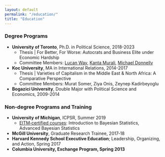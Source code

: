 ```yaml
---
layout: default
permalink: "/education/"
title: "Education"
---
```


### Degree Programs

- <b>University of Toronto</b>, Ph.D. in Political Science, 2018-2023
  - Thesis | For Better, For Worse: Autocrats and Business Elite under Economic Hardship
  - Committee Members: [Lucan Way](https://munkschool.utoronto.ca/profile/way-lucan/), [Kanta Murali](https://munkschool.utoronto.ca/profile/murali-kanta/), [Michael Donnelly](https://www.michaeljdonnelly.net/)
- <b>Koc University</b>, MA in International Relations, 2014-2017
  - Thesis | Varieties of Capitalism in the Middle East & North Africa: A Comparative Perspective
  - Committee Members: Murat Somer, Ziya Onis, Zeynep Kadirbeyoglu
- <b>Bogazici University</b>, Double Major with Political Science and Economics, 2009-2014

### Non-degree Programs and Training

- <b>University of Michigan</b>, ICPSR, Summer 2019
  - [EITM‑certified courses](https://eitminstitute.org/): Introduction to Bayesian Statistics, Advanced Bayesian Statistics
- <b>McGill University</b>, Graduate Research Trainee, 2017‑18
- <b>Harvard Kennedy School Executive Education</b>; Leadership, Organizing, and Action, Spring 2017
- <b>Columbia University<b>, Exchange Program, Spring 2013

